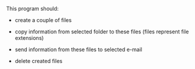 This program should:

* create a couple of files

* copy information from selected folder to these files (files represent file extensions)

* send information from these files to selected e-mail

* delete created files
